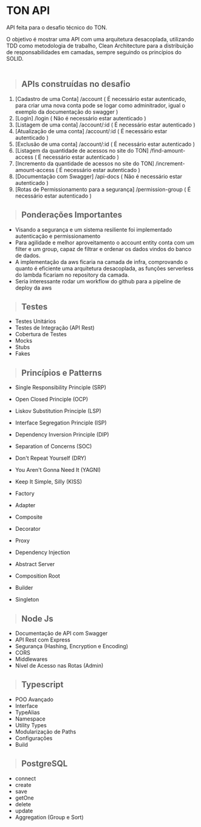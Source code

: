 # **TON API**

API feita para o desafio técnico do TON.

O objetivo é mostrar uma API com uma arquitetura desacoplada, utilizando TDD como metodologia de trabalho, Clean Architecture para a distribuição de responsabilidades em camadas, sempre seguindo os princípios do SOLID.
<br /><br />


> ## APIs construídas no desafio

1. [Cadastro de uma Conta] /account ( É necessário estar autenticado, para criar uma nova conta pode se logar como adminitrador, igual o exemplo da documentação do swagger )
2. [Login] /login ( Não é necessário estar autenticado )
3. [Listagem de uma conta] /account/:id ( É necessário estar autenticado )
4. [Atualização de uma conta] /account/:id ( É necessário estar autenticado )
5. [Exclusão de uma conta] /account/:id ( É necessário estar autenticado )
6. [Listagem da quantidade de acessos no site do TON] /find-amount-access ( É necessário estar autenticado )
7. [Incremento da quantidade de acessos no site do TON] /increment-amount-access ( É necessário estar autenticado )
8. [Documentação com Swagger] /api-docs ( Não é necessário estar autenticado )
9. [Rotas de Permissionamento para a segurança] /permission-group ( É necessário estar autenticado )


> ## Ponderações Importantes
 * Visando a segurança e um sistema resiliente foi implementado autenticação e permissionamento
 * Para agilidade e melhor aproveitamento o account entity conta com um filter e um group, capaz de filtrar e ordenar os dados vindos do banco de dados.
 * A implementação da aws ficaria na camada de infra, comprovando o quanto é eficiente uma arquitetura desacoplada, as funções serverless do lambda ficariam no repository da camada.
 * Seria interessante rodar um workflow do github para a pipeline de deploy da aws

> ## Testes

* Testes Unitários
* Testes de Integração (API Rest)
* Cobertura de Testes
* Mocks
* Stubs
* Fakes
> ## Princípios e Patterns

* Single Responsibility Principle (SRP)
* Open Closed Principle (OCP)
* Liskov Substitution Principle (LSP)
* Interface Segregation Principle (ISP)
* Dependency Inversion Principle (DIP)
* Separation of Concerns (SOC)
* Don't Repeat Yourself (DRY)
* You Aren't Gonna Need It (YAGNI)
* Keep It Simple, Silly (KISS)

* Factory
* Adapter
* Composite
* Decorator
* Proxy
* Dependency Injection
* Abstract Server
* Composition Root
* Builder
* Singleton
> ## Node Js

* Documentação de API com Swagger
* API Rest com Express
* Segurança (Hashing, Encryption e Encoding)
* CORS
* Middlewares
* Nível de Acesso nas Rotas (Admin)

> ## Typescript

* POO Avançado
* Interface
* TypeAlias
* Namespace
* Utility Types
* Modularização de Paths
* Configurações
* Build

> ## PostgreSQL

* connect
* create
* save
* getOne
* delete
* update
* Aggregation (Group e Sort)
